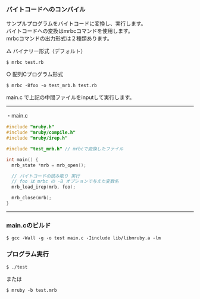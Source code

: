 ### バイトコードへのコンパイル
サンプルプログラムをバイトコードに変換し、実行します。  
バイトコードへの変換はmrbcコマンドを使用します。  
mrbcコマンドの出力形式は２種類あります。

 △ バイナリー形式（デフォルト）

    $ mrbc test.rb

 ○ 配列Cプログラム形式

    $ mrbc -Bfoo -o test_mrb.h test.rb

main.c で上記の中間ファイルをinputして実行します。

-----------------------------
・main.c
```c
#include "mruby.h"
#include "mruby/compile.h"
#include "mruby/irep.h"

#include "test_mrb.h" // mrbcで変換したファイル

int main() {
  mrb_state *mrb = mrb_open();

  // バイトコードの読み取り 実行
  // foo は mrbc の -B オプションで与えた変数名
  mrb_load_irep(mrb, foo);

  mrb_close(mrb);
}
```
------------------------------

### main.cのビルド

    $ gcc -Wall -g -o test main.c -Iinclude lib/libmruby.a -lm

### プログラム実行

    $ ./test

または

    $ mruby -b test.mrb
